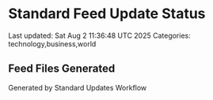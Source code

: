 # Standard Feed Update Status
Last updated: Sat Aug  2 11:36:48 UTC 2025
Categories: technology,business,world

## Feed Files Generated

Generated by Standard Updates Workflow
